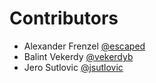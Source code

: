 # Contributors

* Alexander Frenzel [@escaped](https://github.com/escaped)
* Balint Vekerdy [@vekerdyb](https://github.com/vekerdyb)
* Jero Sutlovic [@jsutlovic](https://github.com/jsutlovic)
